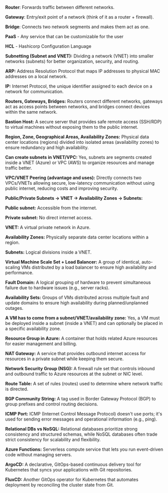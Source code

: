 **Router**: Forwards traffic between different networks.

**Gateway**: Entry/exit point of a network (think of it as a router + firewall).

**Bridge**: Connects two network segments and makes them act as one.

**PaaS** - Any service that can be customizable for the user

**HCL** -  Hashicorp Configuration Language

**Subnetting (Subnet and VNET):** Dividing a network (VNET) into smaller networks (subnets) for better organization, security, and routing.

**ARP:** Address Resolution Protocol that maps IP addresses to physical MAC addresses on a local network.

**IP:** Internet Protocol, the unique identifier assigned to each device on a network for communication.

**Routers, Gateways, Bridges:** Routers connect different networks, gateways act as access points between networks, and bridges connect devices within the same network.

**Bastion Host:** A secure server that provides safe remote access (SSH/RDP) to virtual machines without exposing them to the public internet.

**Region, Zone, Geographical Areas, Availability Zones:** Physical data center locations (regions) divided into isolated areas (availability zones) to ensure redundancy and high availability.

**Can create subnets in VNET/VPC:** Yes, subnets are segments created inside a VNET (Azure) or VPC (AWS) to organize resources and manage traffic better.

**VPC/VNET Peering (advantage and uses):** Directly connects two VPCs/VNETs allowing secure, low-latency communication without using public internet, reducing costs and improving security.

**Public/Private Subnets → VNET → Availability Zones → Subnets:**

**Public subnet:** Accessible from the internet.

**Private subnet:** No direct internet access.

**VNET:** A virtual private network in Azure.

**Availability Zones:** Physically separate data center locations within a region.

**Subnets:** Logical divisions inside a VNET.

**Virtual Machine Scale Set + Load Balancer:** A group of identical, auto-scaling VMs distributed by a load balancer to ensure high availability and performance.

**Fault Domain:** A logical grouping of hardware to prevent simultaneous failure due to hardware issues (e.g., server racks).

**Availability Sets:** Groups of VMs distributed across multiple fault and update domains to ensure high availability during planned/unplanned outages.

**A VM has to come from a subnet/VNET/availability zone:** Yes, a VM must be deployed inside a subnet (inside a VNET) and can optionally be placed in a specific availability zone.

**Resource Group in Azure:** A container that holds related Azure resources for easier management and billing.

**NAT Gateway:** A service that provides outbound internet access for resources in a private subnet while keeping them secure.

**Network Security Group (NSG):** A firewall rule set that controls inbound and outbound traffic to Azure resources at the subnet or NIC level.

**Route Table:** A set of rules (routes) used to determine where network traffic is directed.

**BGP Community String:** A tag used in Border Gateway Protocol (BGP) to group prefixes and control routing decisions.

**ICMP Port:** ICMP (Internet Control Message Protocol) doesn't use ports; it's used for sending error messages and operational information (e.g., ping).

**Relational DBs vs NoSQL:** Relational databases prioritize strong consistency and structured schemas, while NoSQL databases often trade strict consistency for scalability and flexibility.

**Azure Functions:** Serverless compute service that lets you run event-driven code without managing servers.

**ArgoCD:** A declarative, GitOps-based continuous delivery tool for Kubernetes that syncs your applications with Git repositories.

**FluxCD:** Another GitOps operator for Kubernetes that automates deployment by reconciling the cluster state from Git.